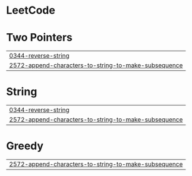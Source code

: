# LeetCode


# Two Pointers
|  |
| ------- |
| [0344-reverse-string](https://github.com/Trishhaaa/LeetCode/tree/master/0344-reverse-string) |
| [2572-append-characters-to-string-to-make-subsequence](https://github.com/Trishhaaa/LeetCode/tree/master/2572-append-characters-to-string-to-make-subsequence) |
# String
|  |
| ------- |
| [0344-reverse-string](https://github.com/Trishhaaa/LeetCode/tree/master/0344-reverse-string) |
| [2572-append-characters-to-string-to-make-subsequence](https://github.com/Trishhaaa/LeetCode/tree/master/2572-append-characters-to-string-to-make-subsequence) |
# Greedy
|  |
| ------- |
| [2572-append-characters-to-string-to-make-subsequence](https://github.com/Trishhaaa/LeetCode/tree/master/2572-append-characters-to-string-to-make-subsequence) |